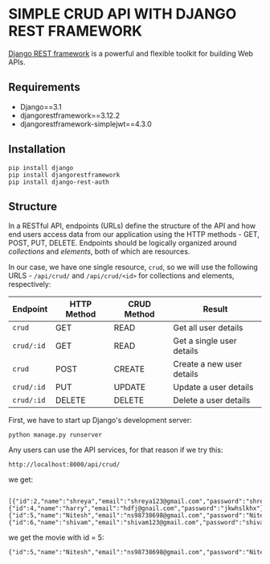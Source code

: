 # SIMPLE CRUD API WITH DJANGO REST FRAMEWORK
[Django REST framework](http://www.django-rest-framework.org/) is a powerful and flexible toolkit for building Web APIs.

## Requirements
- Django==3.1
- djangorestframework==3.12.2
- djangorestframework-simplejwt==4.3.0

## Installation
```
pip install django
pip install djangorestframework
pip install django-rest-auth
```

## Structure
In a RESTful API, endpoints (URLs) define the structure of the API and how end users access data from our application using the HTTP methods - GET, POST, PUT, DELETE. Endpoints should be logically organized around _collections_ and _elements_, both of which are resources.

In our case, we have one single resource, `crud`, so we will use the following URLS - `/api/crud/` and `/api/crud/<id>` for collections and elements, respectively:

Endpoint |HTTP Method | CRUD Method | Result
-- | -- |-- |--
`crud` | GET | READ | Get all user details
`crud/:id` | GET | READ | Get a single user details
`crud`| POST | CREATE | Create a new user details
`crud/:id` | PUT | UPDATE | Update a user details
`crud/:id` | DELETE | DELETE | Delete a user details

First, we have to start up Django's development server:
```
python manage.py runserver
```
Any users can use the API services, for that reason if we try this:
```
http://localhost:8000/api/crud/	
```
we get:
```
 [{"id":2,"name":"shreya","email":"shreya123@gmail.com","password":"shreya"},{"id":4,"name":"harry","email":"hdfj@gnail.com","password":"jkwhslkhx"},{"id":5,"name":"Nitesh","email":"ns98738698@gmail.com","password":"Nitesh"},{"id":6,"name":"shivam","email":"shivam123@gmail.com","password":"shivam123"}]
```
we get the movie with id = 5:
```
{"id":5,"name":"Nitesh","email":"ns98738698@gmail.com","password":"Nitesh"}
```





